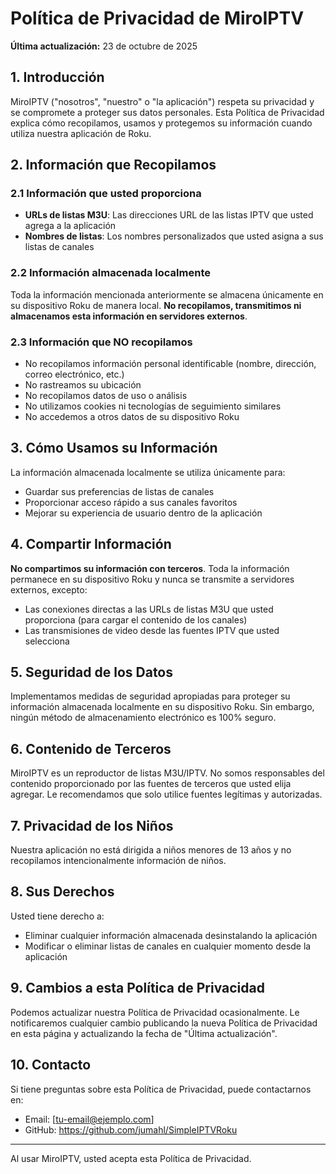 # Política de Privacidad de MiroIPTV

**Última actualización:** 23 de octubre de 2025

## 1. Introducción

MiroIPTV ("nosotros", "nuestro" o "la aplicación") respeta su privacidad y se compromete a proteger sus datos personales. Esta Política de Privacidad explica cómo recopilamos, usamos y protegemos su información cuando utiliza nuestra aplicación de Roku.

## 2. Información que Recopilamos

### 2.1 Información que usted proporciona
- **URLs de listas M3U**: Las direcciones URL de las listas IPTV que usted agrega a la aplicación
- **Nombres de listas**: Los nombres personalizados que usted asigna a sus listas de canales

### 2.2 Información almacenada localmente
Toda la información mencionada anteriormente se almacena únicamente en su dispositivo Roku de manera local. **No recopilamos, transmitimos ni almacenamos esta información en servidores externos**.

### 2.3 Información que NO recopilamos
- No recopilamos información personal identificable (nombre, dirección, correo electrónico, etc.)
- No rastreamos su ubicación
- No recopilamos datos de uso o análisis
- No utilizamos cookies ni tecnologías de seguimiento similares
- No accedemos a otros datos de su dispositivo Roku

## 3. Cómo Usamos su Información

La información almacenada localmente se utiliza únicamente para:
- Guardar sus preferencias de listas de canales
- Proporcionar acceso rápido a sus canales favoritos
- Mejorar su experiencia de usuario dentro de la aplicación

## 4. Compartir Información

**No compartimos su información con terceros**. Toda la información permanece en su dispositivo Roku y nunca se transmite a servidores externos, excepto:
- Las conexiones directas a las URLs de listas M3U que usted proporciona (para cargar el contenido de los canales)
- Las transmisiones de video desde las fuentes IPTV que usted selecciona

## 5. Seguridad de los Datos

Implementamos medidas de seguridad apropiadas para proteger su información almacenada localmente en su dispositivo Roku. Sin embargo, ningún método de almacenamiento electrónico es 100% seguro.

## 6. Contenido de Terceros

MiroIPTV es un reproductor de listas M3U/IPTV. No somos responsables del contenido proporcionado por las fuentes de terceros que usted elija agregar. Le recomendamos que solo utilice fuentes legítimas y autorizadas.

## 7. Privacidad de los Niños

Nuestra aplicación no está dirigida a niños menores de 13 años y no recopilamos intencionalmente información de niños.

## 8. Sus Derechos

Usted tiene derecho a:
- Eliminar cualquier información almacenada desinstalando la aplicación
- Modificar o eliminar listas de canales en cualquier momento desde la aplicación

## 9. Cambios a esta Política de Privacidad

Podemos actualizar nuestra Política de Privacidad ocasionalmente. Le notificaremos cualquier cambio publicando la nueva Política de Privacidad en esta página y actualizando la fecha de "Última actualización".

## 10. Contacto

Si tiene preguntas sobre esta Política de Privacidad, puede contactarnos en:
- Email: [tu-email@ejemplo.com]
- GitHub: https://github.com/jumahl/SimpleIPTVRoku

---

Al usar MiroIPTV, usted acepta esta Política de Privacidad.
